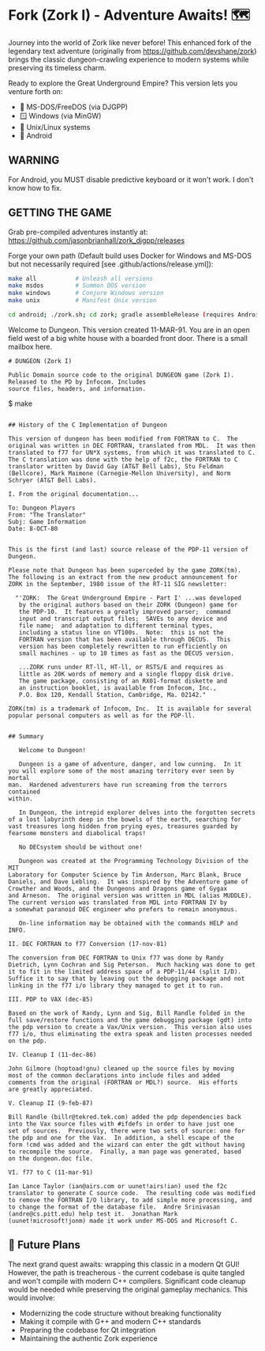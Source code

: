 # Fork (Zork I) - Adventure Awaits! 🗺️

Journey into the world of Zork like never before! This enhanced fork of the legendary text adventure (originally from https://github.com/devshane/zork) brings the classic dungeon-crawling experience to modern systems while preserving its timeless charm.

Ready to explore the Great Underground Empire? This version lets you venture forth on:
- 💾 MS-DOS/FreeDOS (via DJGPP)
- 🪟 Windows (via MinGW)
- 🐧 Unix/Linux systems
- 🤖 Android

## WARNING

For Android, you MUST disable predictive keyboard or it won't work.  I don't know how to fix.

## GETTING THE GAME

Grab pre-compiled adventures instantly at: https://github.com/jasonbrianhall/zork_djgpp/releases

Forge your own path (Default build uses Docker for Windows and MS-DOS but not necessarily required [see .github/actions/release.yml]):
```bash
make all           # Unleash all versions
make msdos         # Summon DOS version
make windows       # Conjure Windows version
make unix          # Manifest Unix version

cd android; ./zork.sh; cd zork; gradle assembleRelease (requires Android SDK, NDK, Java 17, and Gradle v8.5 or newer); a readme.md exists in that folder so RTFM

```
Welcome to Dungeon.			This version created 11-MAR-91.
You are in an open field west of a big white house with a boarded
front door.
There is a small mailbox here.
>
```
# DUNGEON (Zork I)

Public Domain source code to the original DUNGEON game (Zork I). Released to the PD by Infocom. Includes 
source files, headers, and information.

```
$ make
```

## History of the C Implementation of Dungeon

This version of dungeon has been modified from FORTRAN to C.  The
original was written in DEC FORTRAN, translated from MDL.  It was then
translated to f77 for UN*X systems, from which it was translated to C.
The C translation was done with the help of f2c, the FORTRAN to C
translator written by David Gay (AT&T Bell Labs), Stu Feldman
(Bellcore), Mark Maimone (Carnegie-Mellon University), and Norm
Schryer (AT&T Bell Labs).

I. From the original documentation...

To: Dungeon Players
From: "The Translator"
Subj: Game Information
Date: 8-OCT-80


This is the first (and last) source release of the PDP-11 version of 
Dungeon.

Please note that Dungeon has been superceded by the game ZORK(tm).
The following is an extract from the new product announcement for
ZORK in the September, 1980 issue of the RT-11 SIG newsletter:

  "'ZORK:  The Great Underground Empire - Part I' ...was developed
   by the original authors based on their ZORK (Dungeon) game for
   the PDP-10.  It features a greatly improved parser;  command
   input and transcript output files;  SAVEs to any device and
   file name;  and adaptation to different terminal types,
   including a status line on VT100s.  Note:  this is not the
   FORTRAN version that has been available through DECUS.  This
   version has been completely rewritten to run efficiently on
   small machines - up to 10 times as fast as the DECUS version.

   ...ZORK runs under RT-ll, HT-ll, or RSTS/E and requires as
   little as 20K words of memory and a single floppy disk drive.
   The game package, consisting of an RX01-format diskette and
   an instruction booklet, is available from Infocom, Inc.,
   P.O. Box 120, Kendall Station, Cambridge, Ma. 02142."

ZORK(tm) is a trademark of Infocom, Inc.  It is available for several
popular personal computers as well as for the PDP-ll.


## Summary

   Welcome to Dungeon!

   Dungeon is a game of adventure, danger, and low cunning.  In it
you will explore some of the most amazing territory ever seen by mortal
man.  Hardened adventurers have run screaming from the terrors contained
within.

   In Dungeon, the intrepid explorer delves into the forgotten secrets
of a lost labyrinth deep in the bowels of the earth, searching for
vast treasures long hidden from prying eyes, treasures guarded by
fearsome monsters and diabolical traps!

   No DECsystem should be without one!

   Dungeon was created at the Programming Technology Division of the MIT
Laboratory for Computer Science by Tim Anderson, Marc Blank, Bruce
Daniels, and Dave Lebling.  It was inspired by the Adventure game of
Crowther and Woods, and the Dungeons and Dragons game of Gygax
and Arneson.  The original version was written in MDL (alias MUDDLE).
The current version was translated from MDL into FORTRAN IV by
a somewhat paranoid DEC engineer who prefers to remain anonymous.

   On-line information may be obtained with the commands HELP and INFO.

II. DEC FORTRAN to f77 Conversion (17-nov-81)

The conversion from DEC FORTRAN to Unix f77 was done by Randy
Dietrich, Lynn Cochran and Sig Peterson.  Much hacking was done to get
it to fit in the limited address space of a PDP-11/44 (split I/D).
Suffice it to say that by leaving out the debugging package and not
linking in the f77 i/o library they managed to get it to run.

III. PDP to VAX (dec-85)

Based on the work of Randy, Lynn and Sig, Bill Randle folded in the
full save/restore functions and the game debugging package (gdt) into
the pdp version to create a Vax/Unix version.  This version also uses
f77 i/o, thus eliminating the extra speak and listen processes needed
on the pdp.

IV. Cleanup I (11-dec-86)

John Gilmore (hoptoad!gnu) cleaned up the source files by moving
most of the common declarations into include files and added
comments from the original (FORTRAN or MDL?) source.  His efforts
are greatly appreciated.

V. Cleanup II (9-feb-87)

Bill Randle (billr@tekred.tek.com) added the pdp dependencies back
into the Vax source files with #ifdefs in order to have just one
set of sources.  Previously, there were two sets of source: one for
the pdp and one for the Vax.  In addition, a shell escape of the
form !cmd was added and the wizard can enter the gdt without having
to recompile the source.  Finally, a man page was generated, based
on the dungeon.doc file.

VI. f77 to C (11-mar-91)

Ian Lance Taylor (ian@airs.com or uunet!airs!ian) used the f2c
translator to generate C source code.  The resulting code was modified
to remove the FORTRAN I/O library, to add simple more processing, and
to change the format of the database file.  Andre Srinivasan
(andre@cs.pitt.edu) help test it.  Jonathan Mark
(uunet!microsoft!jonm) made it work under MS-DOS and Microsoft C.
```

## 🚀 Future Plans

The next grand quest awaits: wrapping this classic in a modern Qt GUI! However, the path is treacherous - the current codebase is quite tangled and won't compile with modern C++ compilers. Significant code cleanup would be needed while preserving the original gameplay mechanics. This would involve:
- Modernizing the code structure without breaking functionality
- Making it compile with G++ and modern C++ standards
- Preparing the codebase for Qt integration
- Maintaining the authentic Zork experience

<!-- HTML Meta Tags for SEO -->
<meta name="description" content="Embark on the ultimate text adventure with this enhanced cross-platform Zork implementation">
<meta name="keywords" content="zork, dungeon, text adventure, dos games, djgpp, retro gaming, cross-platform, interactive fiction, infocom, classic games, adventure games">
<meta name="author" content="Jason Hall">
<meta name="robots" content="index, follow">
<meta property="og:title" content="Zork DJGPP Fork - Classic Adventure Reborn">
<meta property="og:description" content="Experience the legendary text adventure across DOS, Windows, and Unix with this enhanced port">
<meta property="og:type" content="software">

